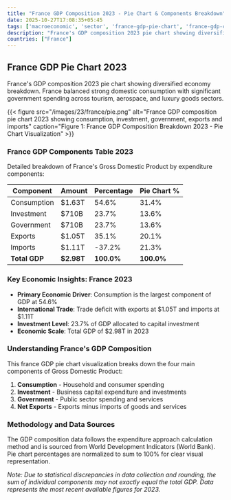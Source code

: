 ```yaml
---
title: "France GDP Composition 2023 - Pie Chart & Components Breakdown"
date: 2025-10-27T17:08:35+05:45
tags: ['macroeconomic', 'sector', 'france-gdp-pie-chart', 'france-gdp-components', 'french-economy', 'gdp-pie-chart', 'economic-pie', 'gdp-breakdown', 'macroeconomic', 'sector-analysis', 'tourism-economy', 'government-spending']
description: "France's GDP composition 2023 pie chart showing diversified economy breakdown. France balanced strong domestic consumption with significant government spending across tourism, aerospace, and luxury goods sectors."
countries: ["France"]
---
```


## France GDP Pie Chart 2023

France's GDP composition 2023 pie chart showing diversified economy breakdown. France balanced strong domestic consumption with significant government spending across tourism, aerospace, and luxury goods sectors.

{{< figure src="/images/23/france/pie.png" 
alt="France GDP composition pie chart 2023 showing consumption, investment, government, exports and imports"
caption="Figure 1: France GDP Composition Breakdown 2023 - Pie Chart Visualization" >}}

### France GDP Components Table 2023

Detailed breakdown of France's Gross Domestic Product by expenditure components:

| Component | Amount | Percentage | Pie Chart % |
|-----------|--------|------------|-------------|
| Consumption | $1.63T | 54.6% | 31.4% |
| Investment | $710B | 23.7% | 13.6% |
| Government | $710B | 23.7% | 13.6% |
| Exports | $1.05T | 35.1% | 20.1% |
| Imports | $1.11T | -37.2% | 21.3% |
| **Total GDP** | **$2.98T** | **100.0%** | **100.0%** |

### Key Economic Insights: France 2023

- **Primary Economic Driver**: Consumption is the largest component of GDP at 54.6%
- **International Trade**: Trade deficit with exports at $1.05T and imports at $1.11T
- **Investment Level**: 23.7% of GDP allocated to capital investment
- **Economic Scale**: Total GDP of $2.98T in 2023

### Understanding France's GDP Composition

This france GDP pie chart visualization breaks down the four main components of Gross Domestic Product:

1. **Consumption** - Household and consumer spending
2. **Investment** - Business capital expenditure and investments  
3. **Government** - Public sector spending and services
4. **Net Exports** - Exports minus imports of goods and services

### Methodology and Data Sources

The GDP composition data follows the expenditure approach calculation method and is sourced from World Development Indicators (World Bank). Pie chart percentages are normalized to sum to 100% for clear visual representation.

*Note: Due to statistical discrepancies in data collection and rounding, the sum of individual components may not exactly equal the total GDP. Data represents the most recent available figures for 2023.*